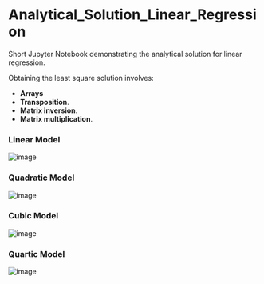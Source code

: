 # Analytical_Solution_Linear_Regression

Short Jupyter Notebook demonstrating the analytical solution for linear regression.

Obtaining the least square solution involves: 

- **Arrays** 
- **Transposition**.
- **Matrix inversion**.
- **Matrix multiplication**. 

### Linear Model

![image](https://user-images.githubusercontent.com/96924468/166060828-462a41ec-fd3f-486c-999c-ca3bc71f5f80.png)

### Quadratic Model

![image](https://user-images.githubusercontent.com/96924468/166061026-04c666eb-56ed-4172-a04b-b438361ec7dd.png)

### Cubic Model

![image](https://user-images.githubusercontent.com/96924468/166061083-8771e72f-8a8e-4df6-9afd-ac909fa45b78.png)

### Quartic Model

![image](https://user-images.githubusercontent.com/96924468/166061141-fe7da8c1-1159-4e20-bd80-a06940643521.png)
